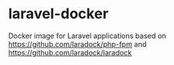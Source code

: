 # laravel-docker
Docker image for Laravel applications based on https://github.com/laradock/php-fpm and https://github.com/laradock/laradock
